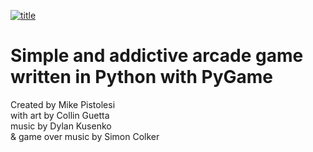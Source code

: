 
[![title](https://user-images.githubusercontent.com/119834037/258635347-b575b149-5bf0-419a-a109-3c6b1bec4092.png)](https://pstlo.github.io/navigator)

# Simple and addictive arcade game written in Python with PyGame #

Created by Mike Pistolesi \
with art by Collin Guetta \
music by Dylan Kusenko \
& game over music by Simon Colker
